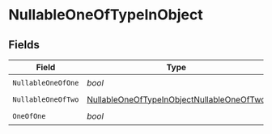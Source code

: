 # NullableOneOfTypeInObject


## Fields

| Field                                                                                                         | Type                                                                                                          | Required                                                                                                      | Description                                                                                                   |
| ------------------------------------------------------------------------------------------------------------- | ------------------------------------------------------------------------------------------------------------- | ------------------------------------------------------------------------------------------------------------- | ------------------------------------------------------------------------------------------------------------- |
| `NullableOneOfOne`                                                                                            | *bool*                                                                                                        | :heavy_check_mark:                                                                                            | N/A                                                                                                           |
| `NullableOneOfTwo`                                                                                            | [NullableOneOfTypeInObjectNullableOneOfTwo](../../models/shared/nullableoneoftypeinobjectnullableoneoftwo.md) | :heavy_check_mark:                                                                                            | N/A                                                                                                           |
| `OneOfOne`                                                                                                    | *bool*                                                                                                        | :heavy_check_mark:                                                                                            | N/A                                                                                                           |